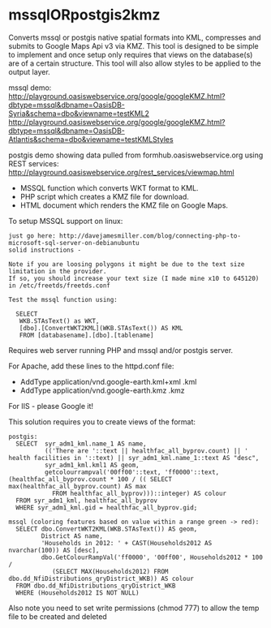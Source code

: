 mssqlORpostgis2kmz
==================
Converts mssql or postgis native spatial formats into KML, compresses and submits to Google Maps Api v3 via KMZ. 
This tool is designed to be simple to implement and once setup only requires that views on the database(s) 
are of a certain structure.  This tool will also allow styles to be applied to the output layer.  

mssql demo:   
http://playground.oasiswebservice.org/google/googleKMZ.html?dbtype=mssql&dbname=OasisDB-Syria&schema=dbo&viewname=testKML2   
http://playground.oasiswebservice.org/google/googleKMZ.html?dbtype=mssql&dbname=OasisDB-Atlantis&schema=dbo&viewname=testKMLStyles   

postgis demo showing data pulled from formhub.oasiswebservice.org using REST services:    
http://playground.oasiswebservice.org/rest_services/viewmap.html
  
- MSSQL function which converts WKT format to KML.  
- PHP script which creates a KMZ file for download.  
- HTML document which renders the KMZ file on Google Maps.  
  
To setup MSSQL support on linux:

    just go here: http://davejamesmiller.com/blog/connecting-php-to-microsoft-sql-server-on-debianubuntu
    solid instructions - 
    
    Note if you are loosing polygons it might be due to the text size limitation in the provider.
    If so, you should increase your text size (I made mine x10 to 645120) in /etc/freetds/freetds.conf 

    Test the mssql function using:

      SELECT 
       WKB.STAsText() as WKT, 
       [dbo].[ConvertWKT2KML](WKB.STAsText()) AS KML
       FROM [databasename].[dbo].[tablename]

Requires web server running PHP and mssql and/or postgis server.  

For Apache, add these lines to the httpd.conf file:
- AddType application/vnd.google-earth.kml+xml .kml
- AddType application/vnd.google-earth.kmz .kmz

For IIS - please Google it!  

This solution requires you to create views of the format:

    postgis:
      SELECT  syr_adm1_kml.name_1 AS name, 
              (('There are '::text || healthfac_all_byprov.count) || ' health facilities in '::text) || syr_adm1_kml.name_1::text AS "desc", 
              syr_adm1_kml.kml1 AS geom, 
              getcolourrampval('00ff00'::text, 'ff0000'::text, (healthfac_all_byprov.count * 100 / (( SELECT max(healthfac_all_byprov.count) AS max
                FROM healthfac_all_byprov)))::integer) AS colour
      FROM syr_adm1_kml, healthfac_all_byprov
      WHERE syr_adm1_kml.gid = healthfac_all_byprov.gid;
      
    mssql (coloring features based on value within a range green -> red):
      SELECT dbo.ConvertWKT2KML(WKB.STAsText()) AS geom, 
             District AS name, 
             'Households in 2012: ' + CAST(Households2012 AS nvarchar(100)) AS [desc], 
             dbo.GetColourRampVal('ff0000', '00ff00', Households2012 * 100 / 
                (SELECT MAX(Households2012) FROM dbo.dd_NfiDistributions_qryDistrict_WKB)) AS colour
      FROM dbo.dd_NfiDistributions_qryDistrict_WKB 
      WHERE (Households2012 IS NOT NULL)

Also note you need to set write permissions (chmod 777) to allow the temp file to be created and deleted

